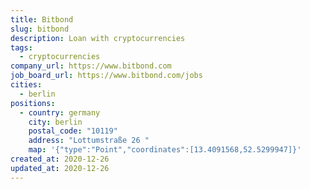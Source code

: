 ```yaml
---
title: Bitbond
slug: bitbond
description: Loan with cryptocurrencies
tags:
  - cryptocurrencies
company_url: https://www.bitbond.com
job_board_url: https://www.bitbond.com/jobs
cities:
  - berlin
positions:
  - country: germany
    city: berlin
    postal_code: "10119"
    address: "Lottumstraße 26 "
    map: '{"type":"Point","coordinates":[13.4091568,52.5299947]}'
created_at: 2020-12-26
updated_at: 2020-12-26
---
```

